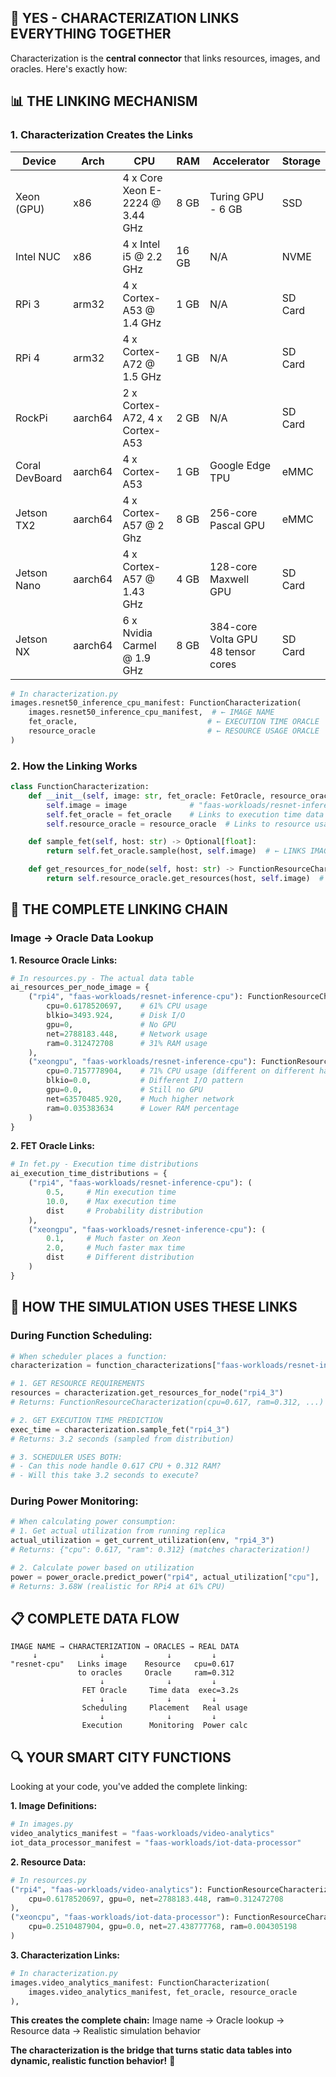 ## 🔗 **YES - CHARACTERIZATION LINKS EVERYTHING TOGETHER**

Characterization is the **central connector** that links resources, images, and oracles. Here's exactly how:

## 📊 **THE LINKING MECHANISM**

### **1. Characterization Creates the Links**

| Device         | Arch    | CPU                             | RAM   | Accelerator                        | Storage |
| -------------- | ------- | ------------------------------- | ----- | ---------------------------------- | ------- |
| Xeon (GPU)     | x86     | 4 x Core Xeon E-2224 @ 3.44 GHz | 8 GB  | Turing GPU - 6 GB                  | SSD     |
| Intel NUC      | x86     | 4 x Intel i5 @ 2.2 GHz          | 16 GB | N/A                                | NVME    |
| RPi 3          | arm32   | 4 x Cortex-A53 @ 1.4 GHz        | 1 GB  | N/A                                | SD Card |
| RPi 4          | arm32   | 4 x Cortex-A72 @ 1.5 GHz        | 1 GB  | N/A                                | SD Card |
| RockPi         | aarch64 | 2 x Cortex-A72, 4 x Cortex-A53  | 2 GB  | N/A                                | SD Card |
| Coral DevBoard | aarch64 | 4 x Cortex-A53                  | 1 GB  | Google Edge TPU                    | eMMC    |
| Jetson TX2     | aarch64 | 4 x Cortex-A57 @ 2 Ghz          | 8 GB  | 256-core Pascal GPU                | eMMC    |
| Jetson Nano    | aarch64 | 4 x Cortex-A57 @ 1.43 GHz       | 4 GB  | 128-core Maxwell GPU               | SD Card |
| Jetson NX      | aarch64 | 6 x Nvidia Carmel @ 1.9 GHz     | 8 GB  | 384-core Volta GPU 48 tensor cores | SD Card |

```python
# In characterization.py
images.resnet50_inference_cpu_manifest: FunctionCharacterization(
    images.resnet50_inference_cpu_manifest,  # ← IMAGE NAME
    fet_oracle,                             # ← EXECUTION TIME ORACLE
    resource_oracle                         # ← RESOURCE USAGE ORACLE
)
```

### **2. How the Linking Works**

```python
class FunctionCharacterization:
    def __init__(self, image: str, fet_oracle: FetOracle, resource_oracle: ResourceOracle):
        self.image = image              # "faas-workloads/resnet-inference-cpu"
        self.fet_oracle = fet_oracle    # Links to execution time data
        self.resource_oracle = resource_oracle  # Links to resource usage data

    def sample_fet(self, host: str) -> Optional[float]:
        return self.fet_oracle.sample(host, self.image)  # ← LINKS IMAGE + HOST → TIME

    def get_resources_for_node(self, host: str) -> FunctionResourceCharacterization:
        return self.resource_oracle.get_resources(host, self.image)  # ← LINKS IMAGE + HOST → RESOURCES
```

## 🔧 **THE COMPLETE LINKING CHAIN**

### **Image → Oracle Data Lookup**

**1. Resource Oracle Links:**

```python
# In resources.py - The actual data table
ai_resources_per_node_image = {
    ("rpi4", "faas-workloads/resnet-inference-cpu"): FunctionResourceCharacterization(
        cpu=0.6178520697,    # 61% CPU usage
        blkio=3493.924,      # Disk I/O
        gpu=0,               # No GPU
        net=2788183.448,     # Network usage
        ram=0.312472708      # 31% RAM usage
    ),
    ("xeongpu", "faas-workloads/resnet-inference-cpu"): FunctionResourceCharacterization(
        cpu=0.7157778904,    # 71% CPU usage (different on different hardware!)
        blkio=0.0,           # Different I/O pattern
        gpu=0.0,             # Still no GPU
        net=63570485.920,    # Much higher network
        ram=0.035383634      # Lower RAM percentage
    )
}
```

**2. FET Oracle Links:**

```python
# In fet.py - Execution time distributions
ai_execution_time_distributions = {
    ("rpi4", "faas-workloads/resnet-inference-cpu"): (
        0.5,     # Min execution time
        10.0,    # Max execution time
        dist     # Probability distribution
    ),
    ("xeongpu", "faas-workloads/resnet-inference-cpu"): (
        0.1,     # Much faster on Xeon
        2.0,     # Much faster max time
        dist     # Different distribution
    )
}
```

## 🎯 **HOW THE SIMULATION USES THESE LINKS**

### **During Function Scheduling:**

```python
# When scheduler places a function:
characterization = function_characterizations["faas-workloads/resnet-inference-cpu"]

# 1. GET RESOURCE REQUIREMENTS
resources = characterization.get_resources_for_node("rpi4_3")
# Returns: FunctionResourceCharacterization(cpu=0.617, ram=0.312, ...)

# 2. GET EXECUTION TIME PREDICTION
exec_time = characterization.sample_fet("rpi4_3")
# Returns: 3.2 seconds (sampled from distribution)

# 3. SCHEDULER USES BOTH:
# - Can this node handle 0.617 CPU + 0.312 RAM?
# - Will this take 3.2 seconds to execute?
```

### **During Power Monitoring:**

```python
# When calculating power consumption:
# 1. Get actual utilization from running replica
actual_utilization = get_current_utilization(env, "rpi4_3")
# Returns: {"cpu": 0.617, "ram": 0.312} (matches characterization!)

# 2. Calculate power based on utilization
power = power_oracle.predict_power("rpi4", actual_utilization["cpu"], ...)
# Returns: 3.68W (realistic for RPi4 at 61% CPU)
```

## 📋 **COMPLETE DATA FLOW**

```
IMAGE NAME → CHARACTERIZATION → ORACLES → REAL DATA
     ↓              ↓              ↓         ↓
"resnet-cpu"   Links image    Resource   cpu=0.617
               to oracles     Oracle     ram=0.312
                    ↓              ↓         ↓
                FET Oracle     Time data  exec=3.2s
                    ↓              ↓         ↓
                Scheduling     Placement   Real usage
                    ↓              ↓         ↓
                Execution      Monitoring  Power calc
```

## 🔍 **YOUR SMART CITY FUNCTIONS**

Looking at your code, you've added the complete linking:

**1. Image Definitions:**

```python
# In images.py
video_analytics_manifest = "faas-workloads/video-analytics"
iot_data_processor_manifest = "faas-workloads/iot-data-processor"
```

**2. Resource Data:**

```python
# In resources.py
("rpi4", "faas-workloads/video-analytics"): FunctionResourceCharacterization(
    cpu=0.6178520697, gpu=0, net=2788183.448, ram=0.312472708
),
("xeoncpu", "faas-workloads/iot-data-processor"): FunctionResourceCharacterization(
    cpu=0.2510487904, gpu=0.0, net=27.438777768, ram=0.004305198
)
```

**3. Characterization Links:**

```python
# In characterization.py
images.video_analytics_manifest: FunctionCharacterization(
    images.video_analytics_manifest, fet_oracle, resource_oracle
),
```

**This creates the complete chain:** Image name → Oracle lookup → Resource data → Realistic simulation behavior

**The characterization is the bridge that turns static data tables into dynamic, realistic function behavior!** 🔗
